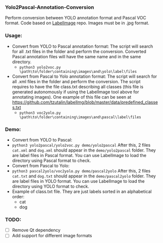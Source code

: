 ### Yolo2Pascal-Annotation-Conversion

Perform conversion between YOLO annotation format and Pascal VOC format. Code based on [LabelImage](https://github.com/tzutalin/labelImg) repo. Images must be in .jpg format.

### Usage:
- Convert from YOLO to Pascal annotation format: The script will search for all .txt files in the folder and perform the conversion. Converted Pascal annotation files will have the same name and in the same directory.
  - ```python3 yolo2voc.py \path\to\folder\containing\images\and\yolo\label\files```
- Convert from Pascal to Yolo annotation format: The script will search for all .xml files in the folder and perform the conversion. The script requires to have the file class.txt describing all classes (this file is generated autonomously if using the LabelImage tool above for annotating images). One example of this file can be seen at https://github.com/tzutalin/labelImg/blob/master/data/predefined_classes.txt
  - ```python3 voc2yolo.py \path\to\folder\containing\images\and\pascal\label\files```
 ### Demo:
 - Convert from YOLO to Pascal:
 - ```python3 yolo2pascal/yolo2voc.py demo/yolo2pascal```
 After this, 2 files `cat.xml` and `dog.xml` should appear in the `demo/yolo2pascal` folder. They are label files in Pascal format. You can use LabelImage to load the directory using Pascal format to check.
 - Convert from Pascal to Yolo:
 - ```python3 pascal2yolo/voc2yolo.py demo/pascal2yolo```
 After this, 2 files `cat.txt` and `dog.txt` should appear in the `demo/pascal2yolo` folder. They are label files in YOLO format. You can use LabelImage to load the directory using YOLO format to check. 
 - Example of class.txt file. They are just labels sorted in an alphabetical order:
    - cat
    - dog

### TODO:
- [ ] Remove Qt dependency
- [ ] Add support for different image formats
